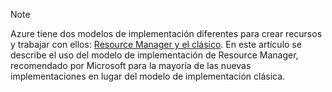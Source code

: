 > [!NOTE]
> Azure tiene dos modelos de implementación diferentes para crear recursos y trabajar con ellos: [Resource Manager y el clásico](../articles/resource-manager-deployment-model.md).  En este artículo se describe el uso del modelo de implementación de Resource Manager, recomendado por Microsoft para la mayoría de las nuevas implementaciones en lugar del modelo de implementación clásica.

<!--HONumber=Nov16_HO3-->


